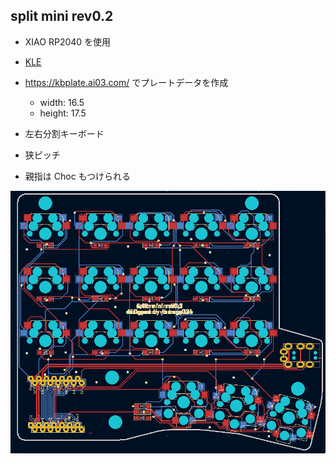 ## split mini rev0.2

* XIAO RP2040 を使用
* [KLE](http://www.keyboard-layout-editor.com/#/gists/d7ed01c506e9d3b2c2adfb04fcaa3432)
* https://kbplate.ai03.com/ でプレートデータを作成
  * width: 16.5
  * height: 17.5

* 左右分割キーボード
* 狭ピッチ
* 親指は Choc もつけられる


![](images/pcb.png)
